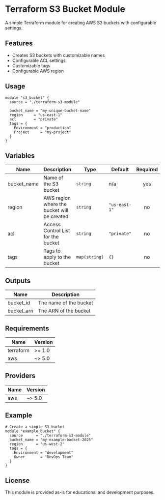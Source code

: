 # Terraform S3 Bucket Module

A simple Terraform module for creating AWS S3 buckets with configurable settings.

## Features

- Creates S3 buckets with customizable names
- Configurable ACL settings
- Customizable tags
- Configurable AWS region

## Usage

```hcl
module "s3_bucket" {
  source = "./terraform-s3-module"
  
  bucket_name = "my-unique-bucket-name"
  region     = "us-east-1"
  acl        = "private"
  tags = {
    Environment = "production"
    Project     = "my-project"
  }
}
```

## Variables

| Name | Description | Type | Default | Required |
|------|-------------|------|---------|:--------:|
| bucket_name | Name of the S3 bucket | `string` | n/a | yes |
| region | AWS region where the bucket will be created | `string` | `"us-east-1"` | no |
| acl | Access Control List for the bucket | `string` | `"private"` | no |
| tags | Tags to apply to the bucket | `map(string)` | `{}` | no |

## Outputs

| Name | Description |
|------|-------------|
| bucket_id | The name of the bucket |
| bucket_arn | The ARN of the bucket |

## Requirements

| Name | Version |
|------|---------|
| terraform | >= 1.0 |
| aws | ~> 5.0 |

## Providers

| Name | Version |
|------|---------|
| aws | ~> 5.0 |

## Example

```hcl
# Create a simple S3 bucket
module "example_bucket" {
  source      = "./terraform-s3-module"
  bucket_name = "my-example-bucket-2025"
  region      = "us-west-2"
  tags = {
    Environment = "development"
    Owner       = "DevOps Team"
  }
}
```

## License

This module is provided as-is for educational and development purposes.

